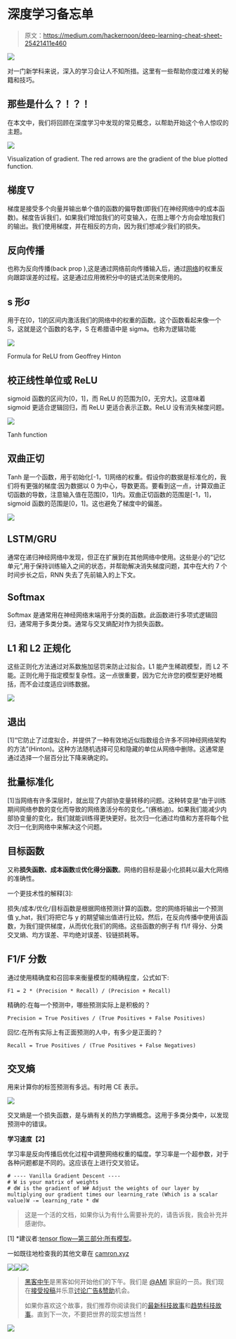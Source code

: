 # 深度学习备忘单

> 原文：<https://medium.com/hackernoon/deep-learning-cheat-sheet-25421411e460>

![](img/9d2f5c6b441ba93aafe16245fdd788e6.png)

对一门新学科来说，深入的学习会让人不知所措。这里有一些帮助你度过难关的秘籍和技巧。

## 那些是什么？！？！

在本文中，我们将回顾在深度学习中发现的常见概念，以帮助开始这个令人惊叹的主题。

![](img/ab7f2b2cdf574b088463c445c27f1d9b.png)

Visualization of gradient. The red arrows are the gradient of the blue plotted function.

## 梯度∇

梯度是接受多个向量并输出单个值的函数的偏导数(即我们在神经网络中的成本函数)。梯度告诉我们，如果我们增加我们的可变输入，在图上哪个方向会增加我们的输出。我们使用梯度，并在相反的方向，因为我们想减少我们的损失。

## 反向传播

也称为反向传播(back prop ),这是通过网络前向传播输入后，通过[网络](https://hackernoon.com/tagged/network)的权重反向跟踪误差的过程。这是通过应用微积分中的链式法则来使用的。

## s 形σ

用于在[0，1]的区间内激活我们的网络中的权重的函数。这个函数看起来像一个 S，这就是这个函数的名字，S 在希腊语中是 sigma。也称为逻辑功能

![](img/5b8ee9951d607a50d686525eb6ed2493.png)

Formula for ReLU from Geoffrey Hinton

## 校正线性单位或 ReLU

sigmoid 函数的区间为[0，1]，而 ReLU 的范围为[0，无穷大]。这意味着 sigmoid 更适合逻辑回归，而 ReLU 更适合表示正数。ReLU 没有消失梯度问题。

![](img/1581c9b71b9b3a67ceded625051c9094.png)

Tanh function

## 双曲正切

Tanh 是一个函数，用于初始化[-1，1]网络的权重。假设你的数据是标准化的，我们将有更强的梯度:因为数据以 0 为中心，导数更高。要看到这一点，计算双曲正切函数的导数，注意输入值在范围[0，1]内。双曲正切函数的范围是[-1，1]，sigmoid 函数的范围是[0，1]。这也避免了梯度中的偏差。

![](img/014e8a9494588c41110b6a4763780923.png)

## LSTM/GRU

通常在递归神经网络中发现，但正在扩展到在其他网络中使用。这些是小的“记忆单元”,用于保持训练输入之间的状态，并帮助解决消失梯度问题，其中在大约 7 个时间步长之后，RNN 失去了先前输入的上下文。

## Softmax

Softmax 是通常用在神经网络末端用于分类的函数。此函数进行多项式逻辑回归，通常用于多类分类。通常与交叉熵配对作为损失函数。

## L1 和 L2 正规化

这些正则化方法通过对系数施加惩罚来防止过拟合。L1 能产生稀疏模型，而 L2 不能。正则化用于指定模型复杂性。这一点很重要，因为它允许您的模型更好地概括，而不会过度适应训练数据。

![](img/608e40943481d5642bf64b815a4b11f4.png)

## 退出

[1]“它防止了过度拟合，并提供了一种有效地近似指数组合许多不同神经网络架构的方法”(Hinton)。这种方法随机选择可见和隐藏的单位从网络中删除。这通常是通过选择一个层百分比下降来确定的。

## 批量标准化

[1]当网络有许多深层时，就出现了内部协变量转移的问题。这种转变是“由于训练期间网络参数的变化而导致的网络激活分布的变化。”(赛格迪)。如果我们能减少内部协变量的变化，我们就能训练得更快更好。批次归一化通过均值和方差将每个批次归一化到网络中来解决这个问题。

## 目标函数

又称**损失函数、成本函数**或**优化得分函数**。网络的目标是最小化损耗以最大化网络的准确性。

一个更技术性的解释[3]:

损失/成本/优化/目标函数是根据网络预测计算的函数。您的网络将输出一个预测值 y_hat，我们将把它与 y 的期望输出值进行比较。然后，在反向传播中使用该函数，为我们提供梯度，从而优化我们的网络。这些函数的例子有 f1/f 得分、分类交叉熵、均方误差、平均绝对误差、铰链损耗等。

## F1/F 分数

通过使用精确度和召回率来衡量模型的精确程度，公式如下:

```
F1 = 2 * (Precision * Recall) / (Precision + Recall)
```

精确的:在每一个预测中，哪些预测实际上是积极的？

```
Precision = True Positives / (True Positives + False Positives)
```

回忆:在所有实际上有正面预测的人中，有多少是正面的？

```
Recall = True Positives / (True Positives + False Negatives)
```

## 交叉熵

用来计算你的标签预测有多远。有时用 CE 表示。

![](img/2f6f8864ef18490cc1fa21981a98828d.png)

交叉熵是一个损失函数，是与熵有关的热力学熵概念。这用于多类分类中，以发现预测中的错误。

**学习速度【2】**

学习率是反向传播后优化过程中调整网络权重的幅度。学习率是一个超参数，对于各种问题都是不同的。这应该在上进行交叉验证。

```
# ---- Vanilla Gradient Descent ----
# W is your matrix of weights
# dW is the gradient of W# Adjust the weights of our layer by multiplying our gradient times our learning_rate (Which is a scalar value)W -= learning_rate * dW
```

> 这是一个活的文档，如果你认为有什么需要补充的，请告诉我，我会补充并感谢你。

[1] *建议者:[tensor flow—第三部分:所有模型](https://medium.com/u/7cca9fed98b6#.ad4t6k2l9)。

一如既往地检查我的其他文章在 [camron.xyz](http://camron.xyz)

[![](img/50ef4044ecd4e250b5d50f368b775d38.png)](http://bit.ly/HackernoonFB)[![](img/979d9a46439d5aebbdcdca574e21dc81.png)](https://goo.gl/k7XYbx)[![](img/2930ba6bd2c12218fdbbf7e02c8746ff.png)](https://goo.gl/4ofytp)

> [黑客中午](http://bit.ly/Hackernoon)是黑客如何开始他们的下午。我们是 [@AMI](http://bit.ly/atAMIatAMI) 家庭的一员。我们现在[接受投稿](http://bit.ly/hackernoonsubmission)并乐意[讨论广告&赞助](mailto:partners@amipublications.com)机会。
> 
> 如果你喜欢这个故事，我们推荐你阅读我们的[最新科技故事](http://bit.ly/hackernoonlatestt)和[趋势科技故事](https://hackernoon.com/trending)。直到下一次，不要把世界的现实想当然！

![](img/be0ca55ba73a573dce11effb2ee80d56.png)